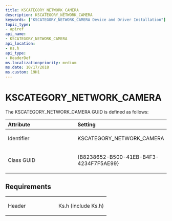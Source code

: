 ```yaml
---
title: KSCATEGORY_NETWORK_CAMERA
description: KSCATEGORY_NETWORK_CAMERA
keywords: ["KSCATEGORY_NETWORK_CAMERA Device and Driver Installation"]
topic_type:
- apiref
api_name:
- KSCATEGORY_NETWORK_CAMERA
api_location:
- Ks.h
api_type:
- HeaderDef
ms.localizationpriority: medium
ms.date: 10/17/2018
ms.custom: 19H1
---
```


# KSCATEGORY_NETWORK_CAMERA


The KSCATEGORY_NETWORK_CAMERA GUID is defined as follows:

<table>
<colgroup>
<col width="50%" />
<col width="50%" />
</colgroup>
<thead>
<tr class="header">
<th align="left">Attribute</th>
<th align="left">Setting</th>
</tr>
</thead>
<tbody>
<tr class="odd">
<td align="left"><p>Identifier</p></td>
<td align="left"><p>KSCATEGORY_NETWORK_CAMERA</p></td>
</tr>
<tr class="even">
<td align="left"><p>Class GUID</p></td>
<td align="left"><p>{B8238652-B500-41EB-B4F3-4234F7F5AE99}</p></td>
</tr>
</tbody>
</table>

 

## Requirements

<table>
<colgroup>
<col width="50%" />
<col width="50%" />
</colgroup>
<tbody>
<tr class="odd">
<td align="left"><p>Header</p></td>
<td align="left">Ks.h (include Ks.h)</td>
</tr>
</tbody>
</table>

 

 





